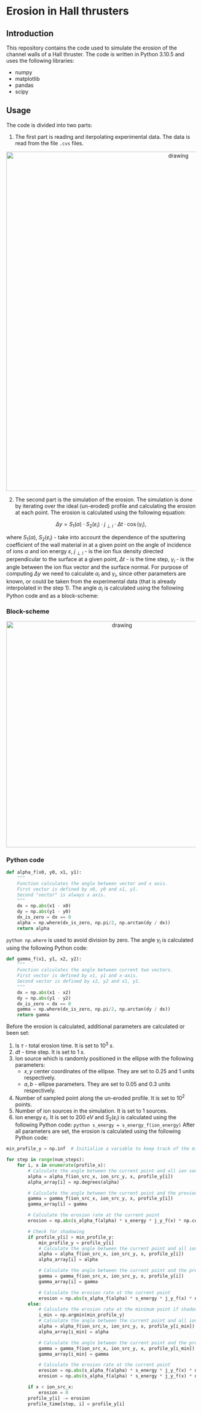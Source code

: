 # Erosion in Hall thrusters
## Introduction
This repository contains the code used to simulate the erosion of the channel walls of a Hall thruster. The code is written in Python 3.10.5 and uses the following libraries:
- numpy
- matplotlib
- pandas
- scipy

## Usage
The code is divided into two parts:
1) The first part is reading and iterpolating experimental data. The data is read from the file `.cvs` files.
<p align="center">
  <img src="./illustrations/exp_data.png" alt="drawing" style="width:900px;"/>
</p>

2) The second part is the simulation of the erosion. The simulation is done by iterating over the ideal (un-eroded) profile and calculating the erosion at each point. The erosion is calculated using the following equation:

$$
\Delta y = S_1(\alpha)\cdot S_2(\varepsilon_i)\cdot j_{\perp i} \cdot \Delta t \cdot \cos(\gamma_i),
$$

where $S_1(\alpha)$, $S_2(\varepsilon_i)$ - take into account the dependence of the sputtering coefficient of the wall material in at a given point on the angle of incidence of ions $\alpha$ and ion energy $\varepsilon$, $j_{\perp i}$ - is the ion flux density directed perpendicular to the surface at a given point, $\Delta t$ - is the time step, $\gamma_i$ - is the angle between the ion flux vector and the surface normal.
For purpose of computing $\Delta y$ we need to calculate $\alpha_i$ and $\gamma_i$, since other parameters are known, or could be taken from the experimental data (that is already interpolated in the step 1). The angle $\alpha_i$ is calculated using the following Python code and as a block-scheme:

### Block-scheme
<p align="center">
    <img src="./illustrations/block-scheme_frame.png" alt="drawing" style="width:600px;"/>
</p>

### Python code

```python
def alpha_f(x0, y0, x1, y1):
    """
    Function calculates the angle between vector and x axis.
    First vector is defined by x0, y0 and x1, y1.
    Second "vector" is always x axis.
    """
    dx = np.abs(x1 - x0)
    dy = np.abs(y1 - y0)
    dx_is_zero = dx == 0
    alpha = np.where(dx_is_zero, np.pi/2, np.arctan(dy / dx))
    return alpha
```
```python np.where``` is used to avoid division by zero. The angle $\gamma_i$ is calculated using the following Python code:
```python
def gamma_f(x1, y1, x2, y2):
    """
    Function calculates the angle between current two vectors.
    First vector is defined by x1, y1 and x-axis.
    Second vector is defined by x2, y2 and x1, y1.
    """
    dx = np.abs(x1 - x2)
    dy = np.abs(y1 - y2)
    dx_is_zero = dx == 0
    gamma = np.where(dx_is_zero, np.pi/2, np.arctan(dy / dx))
    return gamma
```
Before the erosion is calculated, additional parameters are calculated or been set:
1) Is $\tau$ - total erosion time. It is set to $10^3\;s$.
2) $dt$ - time step. It is set to $1\;s$.
3) Ion source which is randomly positioned in the ellipse with the following parameters:
    - $x, y$ center coordinates of the ellipse. They are set to $0.25$ and $1$ units respectively.
    - $a, b$ - ellipse parameters. They are set to $0.05$ and $0.3$ units respectively.
4) Number of sampled point along the un-eroded profile. It is set to $10^2$ points.
5) Number of ion sources in the simulation. It is set to $1$ sources.
6) Ion energy $\varepsilon_i$. It is set to $200\;eV$ and $S_2(\varepsilon_i)$ is calculated using the following Python code:
```python s_energy = s_energy_f(ion_energy)```
After all parameters are set, the erosion is calculated using the following Python code:
```python
min_profile_y = np.inf  # Initialize a variable to keep track of the minimum profile_y

for step in range(num_steps):
    for i, x in enumerate(profile_x):
        # Calculate the angle between the current point and all ion sources
        alpha = alpha_f(ion_src_x, ion_src_y, x, profile_y[i])
        alpha_array[i] = np.degrees(alpha)

        # Calculate the angle between the current point and the previous point
        gamma = gamma_f(ion_src_x, ion_src_y, x, profile_y[i])
        gamma_array[i] = gamma

        # Calculate the erosion rate at the current point
        erosion = np.abs(s_alpha_f(alpha) * s_energy * j_y_f(x) * np.cos(gamma) * dt)

        # Check for shadowing
        if profile_y[i] > min_profile_y:
            min_profile_y = profile_y[i]
            # Calculate the angle between the current point and all ion sources
            alpha = alpha_f(ion_src_x, ion_src_y, x, profile_y[i])
            alpha_array[i] = alpha

            # Calculate the angle between the current point and the previous point
            gamma = gamma_f(ion_src_x, ion_src_y, x, profile_y[i])
            gamma_array[i] = gamma

            # Calculate the erosion rate at the current point
            erosion = np.abs(s_alpha_f(alpha) * s_energy * j_y_f(x) * np.cos(gamma) * dt)
        else:
            # Calculate the erosion rate at the minimum point if shadowed
            i_min = np.argmin(min_profile_y)
            # Calculate the angle between the current point and all ion sources
            alpha = alpha_f(ion_src_x, ion_src_y, x, profile_y[i_min])
            alpha_array[i_min] = alpha

            # Calculate the angle between the current point and the previous point
            gamma = gamma_f(ion_src_x, ion_src_y, x, profile_y[i_min])
            gamma_array[i_min] = gamma

            # Calculate the erosion rate at the current point
            erosion = np.abs(s_alpha_f(alpha) * s_energy * j_y_f(x) * np.cos(gamma) * dt)
            erosion = np.abs(s_alpha_f(alpha) * s_energy * j_y_f(x) * np.cos(gamma) * dt)

        if x < ion_src_x:
            erosion = 0
        profile_y[i] -= erosion
        profile_time[step, i] = profile_y[i]
```
